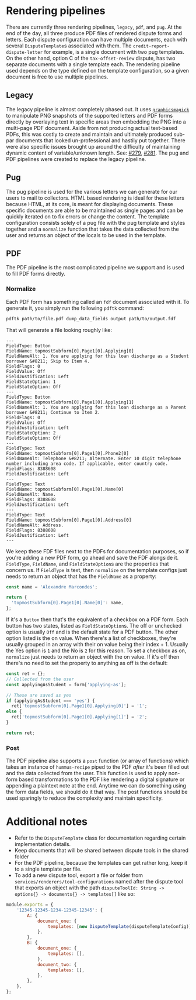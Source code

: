 # Rendering pipelines

There are currently three rendering pipelines, `legacy`, `pdf`, and `pug`. At the end of the day, all three produce PDF files of rendered dispute forms and letters. Each dispute configuration can have multiple documents, each with several `DisputeTemplate`s associated with them. The `credit-report-dispute-letter` for example, is a single document with two pug templates. On the other hand, option C of the `tax-offset-review` dispute, has two separate documents with a single template each. The rendering pipeline used depends on the type defined on the template configuration, so a given document is free to use multiple pipelines.

## Legacy 

The legacy pipeline is almost completely phased out. It uses [`graphicsmagick`](http://www.graphicsmagick.org/) to manipulate PNG snapshots of the supported letters and PDF forms directly by overlaying text in specific areas then embedding the PNG into a multi-page PDF document. Aside from not producing actual text-based PDFs, this was costly to create and maintain and ultimately produced sub-par documents that looked un-professional and hastily put together. There were also specific issues brought up around the difficulty of maintaining dynamic content of variable/unknown length. See: [#279](https://gitlab.com/debtcollective/debtcollective/issues/279), [#281](https://gitlab.com/debtcollective/debtcollective/issues/281). The pug and PDF pipelines were created to replace the legacy pipeline.

## Pug

The pug pipeline is used for the various letters we can generate for our users to mail to collectors. HTML based rendering is ideal for these letters because HTML, at its core, is meant for displaying documents. These specific documents are able to be maintained as single pages and can be quickly iterated on to fix errors or change the content. The template configuration consists solely of a pug file with the pug template and styles together and a `normalize` function that takes the data collected from the user and returns an object of the locals to be used in the template.

## PDF

The PDF pipeline is the most complicated pipeline we support and is used to fill PDF forms directly. 

### Normalize 

Each PDF form has something called an `fdf` document associated with it. To generate it, you simply run the following `pdftk` command:

```bash
pdftk path/to/file.pdf dump_data_fields output path/to/output.fdf
```

That will generate a file looking roughly like:

```
---
FieldType: Button
FieldName: topmostSubform[0].Page1[0].Applying[0]
FieldNameAlt: 1. You are applying for this loan discharge as a Student borrower &#8211; Skip to Item 4.
FieldFlags: 0
FieldValue: Off
FieldJustification: Left
FieldStateOption: 1
FieldStateOption: Off
---
FieldType: Button
FieldName: topmostSubform[0].Page1[0].Applying[1]
FieldNameAlt: 1. You are applying for this loan discharge as a Parent borrower &#8211; Continue to Item 2.
FieldFlags: 0
FieldValue: Off
FieldJustification: Left
FieldStateOption: 2
FieldStateOption: Off
---
FieldType: Text
FieldName: topmostSubform[0].Page1[0].Phone2[0]
FieldNameAlt: Telephone &#8211; Alternate. Enter 10 digit telephone number including area code. If applicable, enter country code.
FieldFlags: 8388608
FieldJustification: Left
---
FieldType: Text
FieldName: topmostSubform[0].Page1[0].Name[0]
FieldNameAlt: Name.
FieldFlags: 8388608
FieldJustification: Left
---
FieldType: Text
FieldName: topmostSubform[0].Page1[0].Address[0]
FieldNameAlt: Address.
FieldFlags: 8388608
FieldJustification: Left
---
```

We keep these FDF files next to the PDFs for documentation purposes, so if you're adding a new PDF form, go ahead and save the FDF alongside it. `FieldType`, `FieldName`, and `FieldStateOption`s are the properties that concern us. If `FieldType` is text, then `normalize` on the template configs just needs to return an object that has the `FieldName` as a property:

```javascript
const name = 'Alexandre Marcondes';

return {
  'topmostSubform[0].Page1[0].Name[0]': name,
};
```

If it's a `Button` then that's the equivalent of a checkbox on a PDF form. Each button has two states, listed as `FieldStateOption`s. The off or unchecked option is usually `Off` and is the default state for a PDF button. The other option listed is the on value. When there's a list of checkboxes, they're usually grouped in an array with their on value being their index + 1. Usually the Yes option is `1` and the No is `2` for this reason. To set a checkbox as on, `normalize` just needs to return an object with the on value. If it's off then there's no need to set the property to anything as off is the default:

```javascript
const ret = {};
// Collected from the user
const applyingAsStudent = form['applying-as'];

// These are saved as yes
if (applyingAsStudent === 'yes') {
  ret['topmostSubform[0].Page1[0].Applying[0]'] = '1';
else {
  ret['topmostSubform[0].Page1[0].Applying[1]'] = '2';
}

return ret;
```

### Post

The PDF pipeline also supports a `post` function (or array of functions) which takes an instance of `hummus-recipe` piped to the PDF _after_ it's been filled out and the data collected from the user. This function is used to apply non-form based transformations to the PDF like rendering a digital signature or appending a plaintext note at the end. Anytime we can do something using the form data fields, we should do it that way. The post functions should be used sparingly to reduce the complexity and maintain specificity.

# Additional notes

* Refer to the `DisputeTemplate` class for documentation regarding certain implementation details.
* Keep documents that will be shared between dispute tools in the shared folder
* For the PDF pipeline, because the templates can get rather long, keep it to a single template per file.
* To add a new dispute tool, export a file or folder from `services/renderers/tool-configurations` named after the dispute tool that exports an object with the path `disputeToolId: String -> options{} -> documents{} -> templates[]` like so:

```javascript
module.exports = {
    '12345-12345-1234-12345-12345': {
        A: {
            document_one: {
                templates: [new DisputeTemplate(disputeTemplateConfig)], // you should import the template or the entire document if possible
            },
        },
        B: {
            document_one: {
                templates: [],
            },
            document_two: {
                templates: [],
            },
        },
    },
};
```
